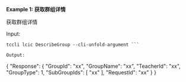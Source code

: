 **Example 1: 获取群组详情**

获取群组详情

Input: 

```
tccli lcic DescribeGroup --cli-unfold-argument ```

Output: 
```
{
    "Response": {
        "GroupId": "xx",
        "GroupName": "xx",
        "TeacherId": "xx",
        "GroupType": 1,
        "SubGroupIds": [
            "xx"
        ],
        "RequestId": "xx"
    }
}
```

